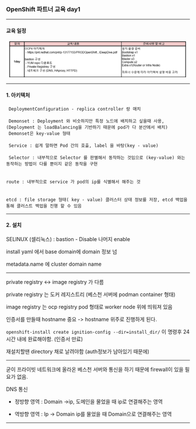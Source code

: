 ### OpenShift 파트너 교육 day1

----
#### 교육 일정
![](./img/day1-1.PNG)

----

#### 1. 아키텍처

<!-- 컨네이너 : 가장 작은 컴퓨트 노드 binary 형태의 이미지를 빌드해서 생성

imageregistry : 이미지 저장
 -->

     DeploymentConfiguration - replica controller 랑 매치

     Demonset : Deployment 와 비슷하지만 특정 노드에 배치하고 싶을때 사용, (Deployment 는 loadBalancing을 기반하기 때문에 pod가 다 분산에서 배치)
     Demonset은 key-value 형태

     Service : 쉽게 말하면 Pod 간의 호출, label 을 바탕(key - value)

     Selector : 내부적으로 Selector 를 판별해서 동작하는 것임으로 (key-value) 와는 동작하는 방법이 다를 뿐이지 같은 동작을 구현 


    route : 내부적으로 service 가 pod의 ip를 식별해서 해주는 것 


    etcd : file storage 형태( key - value) 클러스터 상태 정보를 저장, etcd 백업을 통해 클러스트 백업을 진행 할 수 있음 
    
    
-----


#### 2. 설치

SELINUX (셀리눅스) : bastion - Disable 나머지 enable


install yaml 에서 base domain에 domain 정보 넘

metadata.name 에 cluster domain name



-----

private registry <-> image registry 가 다름

private registry 는 도커 레지스트리 (베스천 서버에 podman container 형태)

image registry 는 ocp registry pod 형태로 worker node 위에 띄워져 있음

인증서를 만들때 hostname 중요 -> hostname 위주로 진행하게 된다. 


`openshift-install create ignition-config --dir=install_dir/`
이 명령후 24시간 내에 완료해야함. (인증서 만료)

재설치할땐 directory 채로 날려야함 (auth정보가 남아있기 때문에)




------------

굳이 프라이빗 네트워크에 올라온 베스천 서버와 통신을 하기 때문에 firewall이 있을 필요가 없음.

DNS 통신

- 정방향 영역 : Domain ->ip, 도메인을 물었을 때 ip로 연결해주는 영역

- 역방향 영역 : Ip -> Domain  ip를 물었을 때 Domain으로 연결해주는 영역
   
-----
